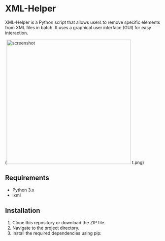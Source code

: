 # XML-Helper


XML-Helper is a Python script that allows users to remove specific elements from XML files in batch. It uses a graphical user interface (GUI) for easy interaction.

(<img width="403" alt="screenshot" src="https://github.com/ian-mcquade/XML-Helper/assets/110917510/1058878f-3201-465b-af55-58ecb85799ae">
t.png) 

## Requirements

- Python 3.x
- lxml

## Installation

1. Clone this repository or download the ZIP file.
2. Navigate to the project directory.
3. Install the required dependencies using pip:
